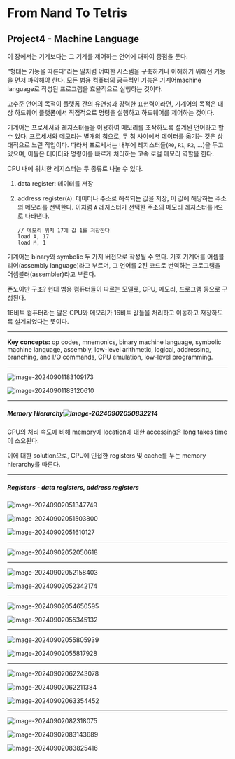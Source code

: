 # From Nand To Tetris

## Project4 - Machine Language	

이 장에서는 기계보다는 그 기계를 제어하는 언어에 대하여 중점을 둔다.	

“형태는 기능을 따른다”라는 말처럼 어떠한 시스템을 구축하거나 이해하기 위해선 기능을 먼저 파악해야 한다. 모든 범용 컴퓨터의 궁극적인 기능은 기계어machine language로 작성된 프로그램을 효율적으로 실행하는 것이다. 	

고수준 언어의 목적이 플랫폼 간의 유연성과 강력한 표현력이라면, 기계어의 목적은 대상 하드웨어 플랫폼에서 직접적으로 명령을 실행하고 하드웨어를 제어하는 것이다.

기계어는 프로세서와 레지스터들을 이용하여 메모리를 조작하도록 설계된 언어라고 할 수 있다. 프로세서와 메모리는 별개의 칩으로, 두 칩 사이에서 데이터를 옮기는 것은 상대적으로 느린 작업이다. 따라서 프로세서는 내부에 레지스터들(`R0`, `R1`, `R2`, ...)을 두고 있으며, 이들은 데이터와 명령어를 빠르게 처리하는 고속 로컬 메모리 역할을 한다.

CPU 내에 위치한 레지스터는 두 종류로 나눌 수 있다.

1. data register: 데이터를 저장

2. address register(`A`): 데이터나 주소로 해석되는 값을 저장, 이 값에 해당하는 주소의 메모리를 선택한다. 이처럼 `A` 레지스터가 선택한 주소의 메모리 레지스터를 `M`으로 나타낸다.

   ~~~pseudocode
   // 메모리 위치 17에 값 1를 저장한다
   load A, 17
   load M, 1
   ~~~

   

기계어는 binary와 symbolic 두 가지 버전으로 작성될 수 있다. 기호 기계어를 어셈블리어(assembly language)라고 부르며, 그 언어를 2진 코드로 번역하는 프로그램을 어셈블러(assembler)라고 부른다.

폰노이만 구조? 현대 범용 컴퓨터들이 따르는 모델로, CPU, 메모리, 프로그램 등으로 구성된다.

16비트 컴퓨터라는 말은 CPU와 메모리가 16비트 값들을 처리하고 이동하고 저장하도록 설계되었다는 뜻이다.

---

**Key concepts:** op codes, mnemonics, binary machine language, symbolic machine language, assembly, low-level arithmetic, logical, addressing, branching, and I/O commands, CPU emulation, low-level programming.



---

![image-20240901183109173](images/image-20240901183109173.png)

![image-20240901183120610](images/image-20240901183120610.png)

---

##### Memory Hierarchy![image-20240902050832214](images/image-20240902050832214.png)

CPU의 처리 속도에 비해 memory에 location에 대한 accessing은 long takes time이 소요된다.

이에 대한 solution으로, CPU에 인접한 registers 및 cache를 두는  memory hierarchy를 따른다.



---

##### Registers - data registers, address registers

![image-20240902051347749](images/image-20240902051347749.png)

![image-20240902051503800](images/image-20240902051503800.png)

![image-20240902051610127](images/image-20240902051610127.png)



---

![image-20240902052050618](images/image-20240902052050618.png)



---

![image-20240902052158403](images/image-20240902052158403.png)

![image-20240902052342174](images/image-20240902052342174.png)



---

![image-20240902054650595](images/image-20240902054650595.png)

![image-20240902055345132](images/image-20240902055345132.png)



---

![image-20240902055805939](images/image-20240902055805939.png)

![image-20240902055817928](images/image-20240902055817928.png)

---



![image-20240902062243078](images/image-20240902062243078.png)

![image-20240902062211384](images/image-20240902062211384.png)

![image-20240902063354452](images/image-20240902063354452.png)



---

![image-20240902082318075](images/image-20240902082318075.png)

![image-20240902083143689](images/image-20240902083143689.png)

![image-20240902083825416](images/image-20240902083825416.png)
